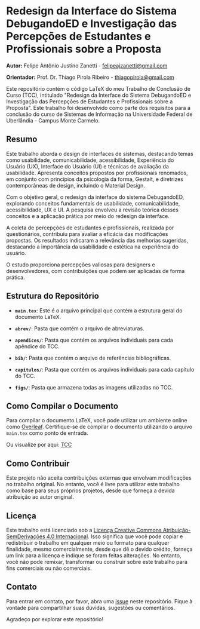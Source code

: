 # Redesign da Interface do Sistema DebugandoED e Investigação das Percepções de Estudantes e Profissionais sobre a Proposta

**Autor:** Felipe Antônio Justino Zanetti - felipeajzanetti@gmail.com

**Orientador:** Prof. Dr. Thiago Pirola Ribeiro - thiagopirola@gmail.com

Este repositório contém o código LaTeX do meu Trabalho de Conclusão de Curso (TCC), intitulado "Redesign da Interface do Sistema DebugandoED e Investigação das Percepções de Estudantes e Profissionais sobre a Proposta". Este trabalho foi desenvolvido como parte dos requisitos para a conclusão do curso de Sistemas de Informação na Universidade Federal de Uberlândia - Campus Monte Carmelo.

## Resumo

Este trabalho aborda o design de interfaces de sistemas, destacando temas como usabilidade, comunicabilidade, acessibilidade, Experiência do Usuário (UX), Interface do Usuário (UI) e técnicas de avaliação da usabilidade. Apresenta conceitos propostos por profissionais renomados, em conjunto com princípios da psicologia da forma, Gestalt, e diretrizes contemporâneas de design, incluindo o Material Design.

Com o objetivo geral, o redesign da interface do sistema DebugandoED, explorando conceitos fundamentais de usabilidade, comunicabilidade, acessibilidade, UX e UI. A pesquisa envolveu a revisão teórica desses conceitos e a aplicação prática por meio do redesign da interface.

A coleta de percepções de estudantes e profissionais, realizada por questionários, contribuiu para avaliar a eficácia das modificações propostas. Os resultados indicaram a relevância das melhorias sugeridas, destacando a importância da usabilidade e estética na experiência do usuário.

O estudo proporciona percepções valiosas para designers e desenvolvedores, com contribuições que podem ser aplicadas de forma prática.

## Estrutura do Repositório

- **`main.tex`**: Este é o arquivo principal que contém a estrutura geral do documento LaTeX.

- **`abrev/`**: Pasta que contém o arquivo de abreviaturas.

- **`apendices/`**: Pasta que contém os arquivos individuais para cada apêndice do TCC.

- **`bib/`**: Pasta que contém o arquivo de referências bibliográficas.

- **`capitulos/`**: Pasta que contém os arquivos individuais para cada capítulo do TCC.

- **`figs/`**: Pasta que armazena todas as imagens utilizadas no TCC.

## Como Compilar o Documento

Para compilar o documento LaTeX, você pode utilizar um ambiente online como [Overleaf](https://www.overleaf.com/). Certifique-se de compilar o documento utilizando o arquivo `main.tex` como ponto de entrada.

Ou visualize por aqui: [TCC](docs/TCC.pdf)

## Como Contribuir

Este projeto não aceita contribuições externas que envolvam modificações no trabalho original. No entanto, você é livre para utilizar este trabalho como base para seus próprios projetos, desde que forneça a devida atribuição ao autor original.

## Licença

Este trabalho está licenciado sob a [Licença Creative Commons Atribuição-SemDerivações 4.0 Internacional](https://creativecommons.org/licenses/by-nd/4.0/deed.pt_BR). Isso significa que você pode copiar e redistribuir o trabalho em qualquer meio ou formato para qualquer finalidade, mesmo comercialmente, desde que dê o devido crédito, forneça um link para a licença e indique se foram feitas alterações. No entanto, você não pode remixar, transformar ou construir sobre este trabalho para fins comerciais ou não comerciais.

## Contato

Para entrar em contato, por favor, abra uma [issue](https://github.com/fajzanetti/TCC-2023-Debugando-ED/issues) neste repositório. Fique à vontade para compartilhar suas dúvidas, sugestões ou comentários.

Agradeço por explorar este repositório!
